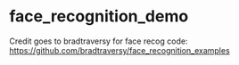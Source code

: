 # face_recognition_demo

Credit goes to bradtraversy for face recog code: https://github.com/bradtraversy/face_recognition_examples
